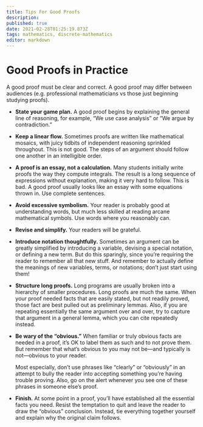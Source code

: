 ```yaml
---
title: Tips For Good Proofs
description: 
published: true
date: 2021-02-28T01:25:19.873Z
tags: mathematics, discrete-mathematics
editor: markdown
---
```


# Good Proofs in Practice
A good proof must be clear and correct. A good proof may differ between audiences (e.g. professional mathematicians vs those just beginning studying proofs).

* **State your game plan.** A good proof begins by explaining the general line of reasoning, for example, “We use case analysis” or “We argue by contradiction.”

* **Keep a linear flow.** Sometimes proofs are written like mathematical mosaics, with juicy tidbits of independent reasoning sprinkled throughout. This is not good. The steps of an argument should follow one another in an intelligible order.

* **A proof is an essay, not a calculation.** Many students initially write proofs the way they compute integrals. The result is a long sequence of expressions without explanation, making it very hard to follow. This is bad. A good proof usually looks like an essay with some equations thrown in. Use complete sentences.

* **Avoid excessive symbolism.** Your reader is probably good at understanding words, but much less skilled at reading arcane mathematical symbols. Use words where you reasonably can.

* **Revise and simplify.** Your readers will be grateful.

* **Introduce notation thoughtfully.** Sometimes an argument can be greatly simplified by introducing a variable, devising a special notation, or defining a new term. But do this sparingly, since you’re requiring the reader to remember all that new stuff. And remember to actually define the meanings of new variables, terms, or notations; don’t just start using them!

* **Structure long proofs.** Long programs are usually broken into a hierarchy of smaller procedures. Long proofs are much the same. When your proof needed facts that are easily stated, but not readily proved, those fact are best pulled out as preliminary lemmas. Also, if you are repeating essentially the same argument over and over, try to capture that argument in a general lemma, which you can cite repeatedly instead.
* **Be wary of the “obvious.”** When familiar or truly obvious facts are needed in a proof, it’s OK to label them as such and to not prove them. But remember that what’s obvious to you may not be—and typically is not—obvious to your reader. 

	Most especially, don’t use phrases like “clearly” or “obviously” in an attempt to bully the reader into accepting something you’re having trouble proving. Also, go on the alert whenever you see one of these phrases in someone else’s proof.

* **Finish.** At some point in a proof, you’ll have established all the essential facts you need. Resist the temptation to quit and leave the reader to draw the “obvious” conclusion. Instead, tie everything together yourself and explain why the original claim follows.
